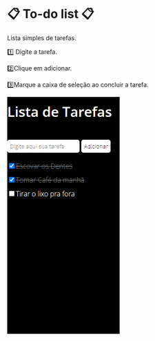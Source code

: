 # 📋 To-do list 📋

Lista simples de tarefas. 

:one: Digite a tarefa.

:two:Clique em adicionar.

:three:Marque a caixa de seleção ao concluir a tarefa.



![lista](https://github.com/Cronuzgamer/Lista_de_Tarefas/blob/master/assets/lista.png)
